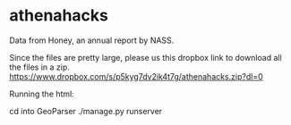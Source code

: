 # athenahacks

Data from Honey, an annual report by NASS.

Since the files are pretty large, please us this dropbox link to download all the files in a zip. 
https://www.dropbox.com/s/p5kyg7dv2ik4t7g/athenahacks.zip?dl=0

Running the html:

cd into GeoParser
./manage.py runserver
